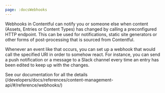 ```yaml
---
page: :docsWebhooks
---
```


Webhooks in Contentful can notify you or someone else when content (Assets, Entries or Content Types) has changed by calling a preconfigured HTTP endpoint. This can be used for notifications, static site generators or other forms of post-processing that is sourced from Contentful.

Whenever an event like that occurs, you can set up a webhook that would call the specified URI in order to somehow react. For instance, you can send a push notification or a message to a Slack channel every time an entry has been edited to keep up with the changes.

See our documentation for all the details (/developers/docs/references/content-management-api/#/reference/webhooks/)
